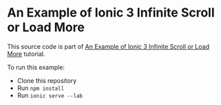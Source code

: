 # An Example of Ionic 3 Infinite Scroll or Load More

This source code is part of [An Example of Ionic 3 Infinite Scroll or Load More]() tutorial.

To run this example:

* Clone this repository
* Run `npm install`
* Run `ionic serve --lab`
